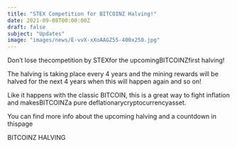 ```yaml
---
title: "STEX Competition for BITCOINZ Halving!"
date: 2021-09-08T00:00:00Z
draft: false
subject: "Updates"
image: "images/news/E-vvX-xXoAAGZ55-400x250.jpg"
---
```


Don’t lose thecompetition by STEXfor the upcomingBITCOINZfirst halving!

The halving is taking place every 4 years and the mining rewards will be halved for the next 4 years when this will happen again and so on!

Like it happens with the classic BITCOIN, this is a great way to fight inflation and makesBITCOINZa pure deflationarycryptocurrencyasset.

You can find more info about the upcoming halving and a countdown in thispage

BITCOINZ HALVING
